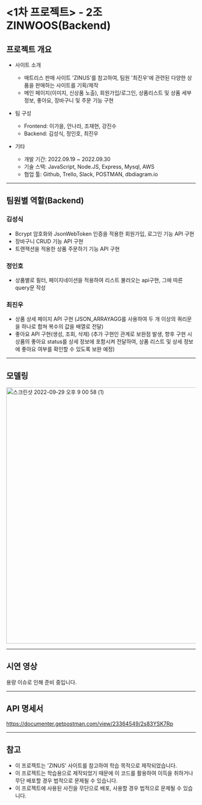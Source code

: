 # <1차 프로젝트> - 2조 ZINWOOS(Backend)

## 프로젝트 개요

- 사이트 소개

  - 매트리스 판매 사이트 'ZINUS'를 참고하여, 팀원 '최진우'에 관련된 다양한 상품을 판매하는 사이트를 기획/제작
  - 메인 페이지(이미지, 신상품 노출), 회원가입/로그인, 상품리스트 및 상품 세부정보, 좋아요, 장바구니 및 주문 기능 구현

- 팀 구성
  - Frontend: 이가을, 안나라, 조재현, 강진수
  - Backend: 김성식, 정인호, 최진우
- 기타
  - 개발 기간: 2022.09.19 ~ 2022.09.30
  - 기술 스택: JavaScript, Node.JS, Express, Mysql, AWS
  - 협업 툴: Github, Trello, Slack, POSTMAN, dbdiagram.io

---

## 팀원별 역할(Backend)

### 김성식

- Bcrypt 암호화와 JsonWebToken 인증을 적용한 회원가입, 로그인 기능 API 구현
- 장바구니 CRUD 기능 API 구현
- 트랜잭션을 적용한 상품 주문하기 기능 API 구현

### 정인호

- 상품별로 필터, 페이지네이션을 적용하여 리스트 불러오는 api구현, 그에 따른 query문 작성

### 최진우

- 상품 상세 페이지 API 구현
  (JSON_ARRAYAGG를 사용하여 두 개 이상의 쿼리문을 하나로 합쳐 복수의 값을 배열로 전달)
- 좋아요 API 구현(생성, 조회, 삭제)
  (추가 구현인 관계로 보완점 발생, 향후 구현 시 상품의 좋아요 status를 상세 정보에 포함시켜 전달하여, 상품 리스트 및 상세 정보에 좋아요 여부를 확인할 수 있도록 보완 예정)

---

## 모델링

  <img width="680" alt="스크린샷 2022-09-29 오후 9 00 58 (1)" src="https://user-images.githubusercontent.com/99233475/193212490-6cbb06f0-3d30-4be2-8bda-e97d13e24a87.png">
  
  ***
## 시연 영상
  용량 이슈로 인해 준비 중입니다.
  
  ***
## API 명세서
  https://documenter.getpostman.com/view/23364549/2s83YSK7Rp
  
  ***
## 참고
- 이 프로젝트는 'ZINUS' 사이트를 참고하여 학습 목적으로 제작되었습니다.
- 이 프로젝트는 학습용으로 제작되었기 때문에 이 코드를 활용하여 이득을 취하거나 무단 배포할 경우 법적으로 문제될 수 있습니다.
- 이 프로젝트에 사용된 사진을 무단으로 배포, 사용할 경우 법적으로 문제될 수 있습니다.
